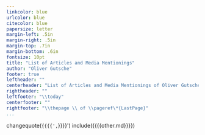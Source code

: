 ```yaml
---
linkcolor: blue
urlcolor: blue
citecolor: blue
papersize: letter
margin-left: .5in
margin-right: .5in
margin-top: .7in
margin-bottom: .6in
fontsize: 10pt
title: "List of Articles and Media Mentionings"
author: "Oliver Gutsche"
footer: true
leftheader: ""
centerheader: "List of Articles and Media Mentionings of Oliver Gutsche"
rightheader: ""
leftfooter: "\\today"
centerfooter: ""
rightfooter: "\\thepage \\ of \\pageref\*{LastPage}"
...
```


changequote(`{{{{',`}}}}')
include({{{{other.md}}}})